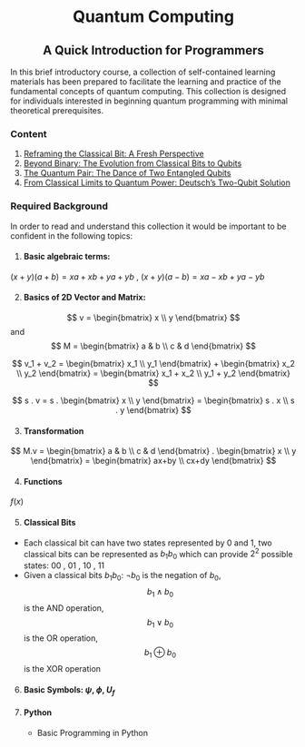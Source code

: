 <h1 align="center">Quantum Computing</h1>
<h2 align="center">A Quick Introduction for Programmers</h2>

In this brief introductory course, a collection of self-contained learning materials has been prepared to facilitate the learning and practice of the fundamental concepts of quantum computing. This collection is designed for individuals interested in beginning quantum programming with minimal theoretical prerequisites.

### Content

1. [Reframing the Classical Bit: A Fresh Perspective](qc_lesson_01.ipynb)
2. [Beyond Binary: The Evolution from Classical Bits to Qubits](qc_lesson_02.ipynb)
3. [The Quantum Pair: The Dance of Two Entangled Qubits](qc_lesson_03.ipynb)
4. [From Classical Limits to Quantum Power: Deutsch’s Two-Qubit Solution](qc_lesson_04.ipynb)
   

### Required Background

In order to read and understand this collection it would be important to be confident in the following topics:

1. #### Basic algebraic terms:

$(x+y)(a+b)=xa+xb+ya+yb$ , $(x+y)(a-b)=xa-xb+ya-yb$ 

2. #### Basics of 2D Vector and Matrix:

$$ 
v = \begin{bmatrix} x \\
y \end{bmatrix} 
$$
and 
$$ 
M = \begin{bmatrix} a & b \\
c & d \end{bmatrix} 
$$

$$  
v_1 + v_2 = \begin{bmatrix} x_1 \\
y_1 \end{bmatrix} + \begin{bmatrix} x_2 \\
y_2 \end{bmatrix} = \begin{bmatrix} x_1 + x_2 \\
y_1 + y_2 \end{bmatrix} 
$$

$$  
s . v = s . \begin{bmatrix} x \\
y \end{bmatrix} = \begin{bmatrix} s . x \\
s . y \end{bmatrix} 
$$

3. #### Transformation

$$
M.v = \begin{bmatrix} a & b \\
c & d \end{bmatrix} . \begin{bmatrix} x \\
y \end{bmatrix} = \begin{bmatrix} ax+by \\
cx+dy \end{bmatrix}
$$

4. #### Functions
$f(x)$

5. #### Classical Bits
  - Each classical bit can have two states represented by $0$ and $1$, two classical bits can be represented as $b_1b_0$ which can provide $2^2$ possible states: $00$ , $01$ , $10$ , $11$
  - Given a classical bits $b_1b_0$: $\neg b_0$ is the negation of $b_0$, $$b_1 \land b_0$$ is the AND operation, $$b_1 \lor b_0$$ is the OR operation, $$b_1 \oplus b_0$$ is the XOR operation

6. #### Basic Symbols: $\psi$, $\phi$, $U_f$
7. #### Python
    - Basic Programming in Python